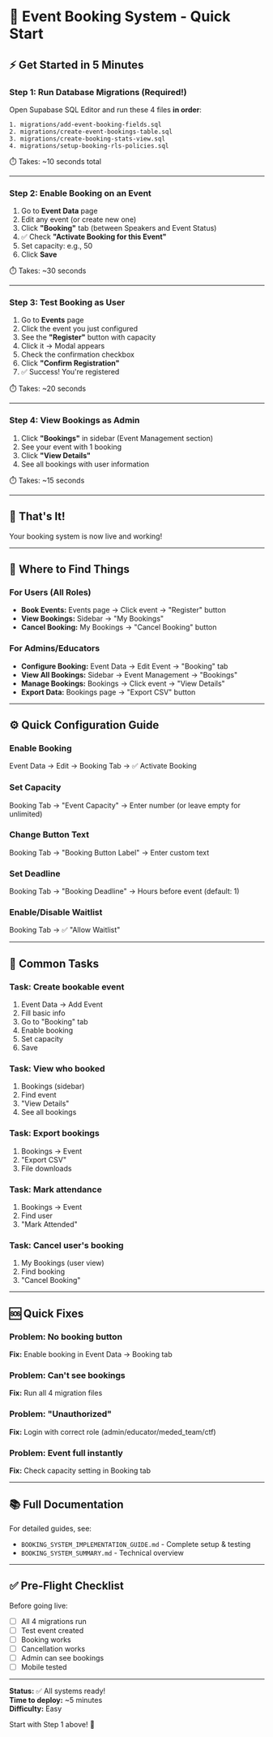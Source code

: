 # 🚀 Event Booking System - Quick Start

## ⚡ Get Started in 5 Minutes

### Step 1: Run Database Migrations (Required!)

Open Supabase SQL Editor and run these 4 files **in order**:

```
1. migrations/add-event-booking-fields.sql
2. migrations/create-event-bookings-table.sql
3. migrations/create-booking-stats-view.sql
4. migrations/setup-booking-rls-policies.sql
```

⏱️ Takes: ~10 seconds total

---

### Step 2: Enable Booking on an Event

1. Go to **Event Data** page
2. Edit any event (or create new one)
3. Click **"Booking"** tab (between Speakers and Event Status)
4. ✅ Check **"Activate Booking for this Event"**
5. Set capacity: e.g., 50
6. Click **Save**

⏱️ Takes: ~30 seconds

---

### Step 3: Test Booking as User

1. Go to **Events** page
2. Click the event you just configured
3. See the **"Register"** button with capacity
4. Click it → Modal appears
5. Check the confirmation checkbox
6. Click **"Confirm Registration"**
7. ✅ Success! You're registered

⏱️ Takes: ~20 seconds

---

### Step 4: View Bookings as Admin

1. Click **"Bookings"** in sidebar (Event Management section)
2. See your event with 1 booking
3. Click **"View Details"**
4. See all bookings with user information

⏱️ Takes: ~15 seconds

---

## 🎉 That's It!

Your booking system is now live and working!

---

## 📍 Where to Find Things

### For Users (All Roles)
- **Book Events:** Events page → Click event → "Register" button
- **View Bookings:** Sidebar → "My Bookings"
- **Cancel Booking:** My Bookings → "Cancel Booking" button

### For Admins/Educators
- **Configure Booking:** Event Data → Edit Event → "Booking" tab
- **View All Bookings:** Sidebar → Event Management → "Bookings"
- **Manage Bookings:** Bookings → Click event → "View Details"
- **Export Data:** Bookings page → "Export CSV" button

---

## ⚙️ Quick Configuration Guide

### Enable Booking
Event Data → Edit → Booking Tab → ✅ Activate Booking

### Set Capacity
Booking Tab → "Event Capacity" → Enter number (or leave empty for unlimited)

### Change Button Text
Booking Tab → "Booking Button Label" → Enter custom text

### Set Deadline
Booking Tab → "Booking Deadline" → Hours before event (default: 1)

### Enable/Disable Waitlist
Booking Tab → ✅ "Allow Waitlist"

---

## 🎯 Common Tasks

### Task: Create bookable event
1. Event Data → Add Event
2. Fill basic info
3. Go to "Booking" tab
4. Enable booking
5. Set capacity
6. Save

### Task: View who booked
1. Bookings (sidebar)
2. Find event
3. "View Details"
4. See all bookings

### Task: Export bookings
1. Bookings → Event
2. "Export CSV"
3. File downloads

### Task: Mark attendance
1. Bookings → Event
2. Find user
3. "Mark Attended"

### Task: Cancel user's booking
1. My Bookings (user view)
2. Find booking
3. "Cancel Booking"

---

## 🆘 Quick Fixes

### Problem: No booking button
**Fix:** Enable booking in Event Data → Booking tab

### Problem: Can't see bookings
**Fix:** Run all 4 migration files

### Problem: "Unauthorized"
**Fix:** Login with correct role (admin/educator/meded_team/ctf)

### Problem: Event full instantly
**Fix:** Check capacity setting in Booking tab

---

## 📚 Full Documentation

For detailed guides, see:
- `BOOKING_SYSTEM_IMPLEMENTATION_GUIDE.md` - Complete setup & testing
- `BOOKING_SYSTEM_SUMMARY.md` - Technical overview

---

## ✅ Pre-Flight Checklist

Before going live:
- [ ] All 4 migrations run
- [ ] Test event created
- [ ] Booking works
- [ ] Cancellation works
- [ ] Admin can see bookings
- [ ] Mobile tested

---

**Status:** ✅ All systems ready!  
**Time to deploy:** ~5 minutes  
**Difficulty:** Easy

Start with Step 1 above! 🚀

